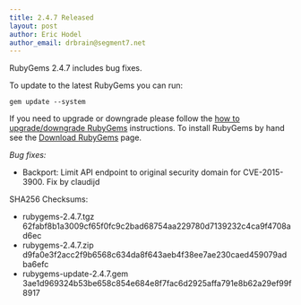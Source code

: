 ```yaml
---
title: 2.4.7 Released
layout: post
author: Eric Hodel
author_email: drbrain@segment7.net
---
```


RubyGems 2.4.7 includes bug fixes.

To update to the latest RubyGems you can run:

    gem update --system

If you need to upgrade or downgrade please follow the [how to upgrade/downgrade
RubyGems][upgrading] instructions.  To install RubyGems by hand see the
[Download RubyGems][download] page.

_Bug fixes:_

* Backport: Limit API endpoint to original security domain for CVE-2015-3900. Fix by claudijd


SHA256 Checksums:

* rubygems-2.4.7.tgz  
  62fabf8b1a3009cf65f0fc9c2bad68754aa229780d7139232c4ca9f4708ad6ec
* rubygems-2.4.7.zip  
  d9fa0e3f2acc2f9b6568c634da8f643aeb4f38ee7ae230caed459079adba6efc
* rubygems-update-2.4.7.gem  
  3ae1d969324b53be658c854e684e8f7fac6d2925affa791e8b62a29ef99f8917


[download]: http://rubygems.org/pages/download
[upgrading]: http://docs.seattlerb.org/rubygems/UPGRADING_rdoc.html


